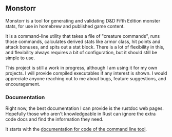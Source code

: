 ## Monstorr

Monstorr is a tool for generating and validating D&D Fifth Edition monster stats, for use in homebrew and published game content. 

It is a command-line utility that takes a file of "creature commands", runs those commands, calculates derived stats like armor class, hit points and attack bonuses, and spits out a stat block. There is a lot of flexibility in this, and flexibility always requires a bit of configuration, but it should still be simple to use.

This project is still a work in progress, although I am using it for my own projects. I will provide compiled executables if any interest is shown. I would appreciate anyone reaching out to me about bugs, feature suggestions, and encouragement.

### Documentation

Right now, the best documentation I can provide is the rustdoc web pages. Hopefully those who aren't knowledgeable in Rust can ignore the extra code docs and find the information they need.

It starts with the [documentation for code of the command line tool](rustdoc/monstorr/index.html).
